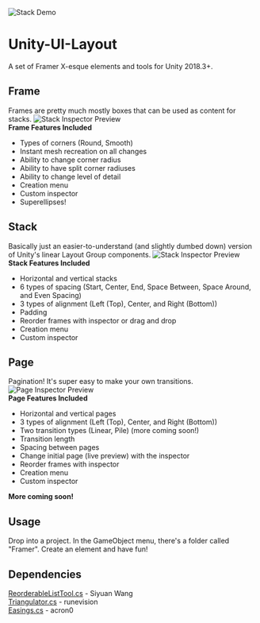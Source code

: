 ![Stack Demo](https://raw.githubusercontent.com/ryanslikesocool/Unity-UI-Layout/master/images/StackPreview.gif)

# Unity-UI-Layout
A set of Framer X-esque elements and tools for Unity 2018.3+.  

## Frame
Frames are pretty much mostly boxes that can be used as content for stacks.
![Stack Inspector Preview](https://raw.githubusercontent.com/ryanslikesocool/Unity-UI-Layout/master/images/FrameInspectorPreview.png)  
**Frame Features Included**  
- Types of corners (Round, Smooth)  
- Instant mesh recreation on all changes  
- Ability to change corner radius  
- Ability to have split corner radiuses  
- Ability to change level of detail  
- Creation menu  
- Custom inspector  
- Superellipses!  

## Stack
Basically just an easier-to-understand (and slightly dumbed down) version of Unity's linear Layout Group components.
![Stack Inspector Preview](https://raw.githubusercontent.com/ryanslikesocool/Unity-UI-Layout/master/images/StackInspectorPreview.png)  
**Stack Features Included**  
- Horizontal and vertical stacks  
- 6 types of spacing (Start, Center, End, Space Between, Space Around, and Even Spacing)  
- 3 types of alignment (Left (Top), Center, and Right (Bottom))  
- Padding  
- Reorder frames with inspector or drag and drop  
- Creation menu  
- Custom inspector  

## Page
Pagination!  It's super easy to make your own transitions.  
![Page Inspector Preview](https://raw.githubusercontent.com/ryanslikesocool/Unity-UI-Layout/master/images/PageInspectorPreview.png)  
**Page Features Included**  
- Horizontal and vertical pages  
- 3 types of alignment (Left (Top), Center, and Right (Bottom))  
- Two transition types (Linear, Pile) (more coming soon!)  
- Transition length  
- Spacing between pages  
- Change initial page (live preview) with the inspector  
- Reorder frames with inspector  
- Creation menu  
- Custom inspector  

**More coming soon!**

## Usage
Drop into a project.  In the GameObject menu, there's a folder called "Framer".  Create an element and have fun!

## Dependencies
[ReorderableListTool.cs](https://github.com/twsiyuan/unity-ReorderableListUtility) - Siyuan Wang  
[Triangulator.cs](http://wiki.unity3d.com/index.php/Triangulator) - runevision  
[Easings.cs](https://github.com/acron0/Easings) - acron0  
